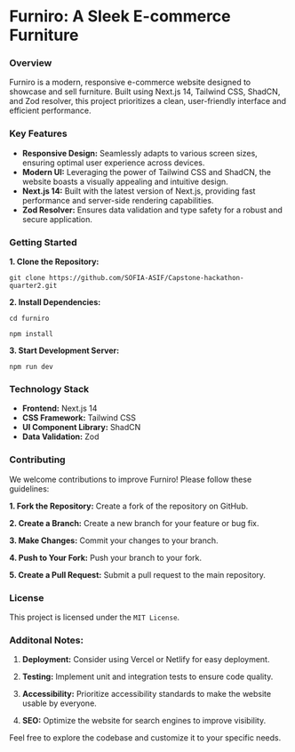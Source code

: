 # Furniro: A Sleek E-commerce Furniture 

### Overview

Furniro is a modern, responsive e-commerce website designed to showcase and sell furniture. Built using Next.js 14, Tailwind CSS, ShadCN, and Zod resolver, this project prioritizes a clean, user-friendly interface and efficient performance.

### Key Features

- **Responsive Design:** Seamlessly adapts to various screen sizes, ensuring optimal user experience across devices.
- **Modern UI:** Leveraging the power of Tailwind CSS and ShadCN, the website boasts a visually appealing and intuitive design.
- **Next.js 14:** Built with the latest version of Next.js, providing fast performance and server-side rendering capabilities.
- **Zod Resolver:** Ensures data validation and type safety for a robust and secure application.

### Getting Started

**1. Clone the Repository:**

```git clone https://github.com/SOFIA-ASIF/Capstone-hackathon-quarter2.git```

**2. Install Dependencies:**

```cd furniro```

```npm install```

**3. Start Development Server:**

```npm run dev```

### Technology Stack

- **Frontend:** Next.js 14
- **CSS Framework:** Tailwind CSS
- **UI Component Library:** ShadCN
- **Data Validation:** Zod

### Contributing

We welcome contributions to improve Furniro! Please follow these guidelines:

**1. Fork the Repository:** Create a fork of the repository on GitHub.

**2. Create a Branch:** Create a new branch for your feature or bug fix.

**3. Make Changes:** Commit your changes to your branch.

**4. Push to Your Fork:** Push your branch to your fork.

**5. Create a Pull Request:** Submit a pull request to the main repository.

### License

This project is licensed under the ```MIT License```.

### Additonal Notes:

1. **Deployment:** Consider using Vercel or Netlify for easy deployment.

2. **Testing:** Implement unit and integration tests to ensure code quality.

3. **Accessibility:** Prioritize accessibility standards to make the website usable by everyone.

4. **SEO:** Optimize the website for search engines to improve visibility.


Feel free to explore the codebase and customize it to your specific needs.
